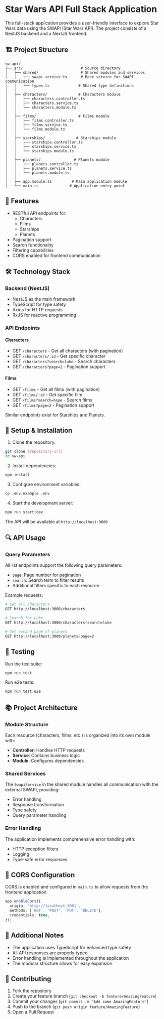 # Star Wars API Full Stack Application

This full-stack application provides a user-friendly interface to explore Star Wars data using the SWAPI (Star Wars API). The project consists of a NestJS backend and a NextJS frontend.

## 🏗️ Project Structure

```
sw-api/
├── src/                          # Source directory
│   ├── shared/                   # Shared modules and services
│   │   ├── swapi.service.ts      # Base service for SWAPI communication
│   │   └── types.ts             # Shared type definitions
│   │
│   ├── characters/              # Characters module
│   │   ├── characters.controller.ts
│   │   ├── characters.service.ts
│   │   └── characters.module.ts
│   │
│   ├── films/                   # Films module
│   │   ├── films.controller.ts
│   │   ├── films.service.ts
│   │   └── films.module.ts
│   │
│   ├── starships/              # Starships module
│   │   ├── starships.controller.ts
│   │   ├── starships.service.ts
│   │   └── starships.module.ts
│   │
│   ├── planets/               # Planets module
│   │   ├── planets.controller.ts
│   │   ├── planets.service.ts
│   │   └── planets.module.ts
│   │
│   ├── app.module.ts         # Main application module
│   └── main.ts              # Application entry point
```

## 🚀 Features

- RESTful API endpoints for:
  - Characters
  - Films
  - Starships
  - Planets
- Pagination support
- Search functionality
- Filtering capabilities
- CORS enabled for frontend communication

## 🛠️ Technology Stack

### Backend (NestJS)

- NestJS as the main framework
- TypeScript for type safety
- Axios for HTTP requests
- RxJS for reactive programming

### API Endpoints

#### Characters

- GET `/characters` - Get all characters (with pagination)
- GET `/characters/:id` - Get specific character
- GET `/characters?search=luke` - Search characters
- GET `/characters?page=2` - Pagination support

#### Films

- GET `/films` - Get all films (with pagination)
- GET `/films/:id` - Get specific film
- GET `/films?search=hope` - Search films
- GET `/films?page=2` - Pagination support

Similar endpoints exist for Starships and Planets.

## 🔧 Setup & Installation

1. Clone the repository:

```bash
git clone [repository-url]
cd sw-api
```

2. Install dependencies:

```bash
npm install
```

3. Configure environment variables:

```bash
cp .env.example .env
```

4. Start the development server:

```bash
npm run start:dev
```

The API will be available at `http://localhost:3000`

## 🔍 API Usage

### Query Parameters

All list endpoints support the following query parameters:

- `page`: Page number for pagination
- `search`: Search term to filter results
- Additional filters specific to each resource

Example requests:

```bash
# Get all characters
GET http://localhost:3000/characters

# Search for Luke
GET http://localhost:3000/characters?search=luke

# Get second page of planets
GET http://localhost:3000/planets?page=2
```

## 🧪 Testing

Run the test suite:

```bash
npm run test
```

Run e2e tests:

```bash
npm run test:e2e
```

## 📚 Project Architecture

### Module Structure

Each resource (characters, films, etc.) is organized into its own module with:

- **Controller**: Handles HTTP requests
- **Service**: Contains business logic
- **Module**: Configures dependencies

### Shared Services

The `SwapiService` in the shared module handles all communication with the external SWAPI, providing:

- Error handling
- Response transformation
- Type safety
- Query parameter handling

### Error Handling

The application implements comprehensive error handling with:

- HTTP exception filters
- Logging
- Type-safe error responses

## 🔐 CORS Configuration

CORS is enabled and configured in `main.ts` to allow requests from the frontend application:

```typescript
app.enableCors({
  origin: 'http://localhost:3001',
  methods: ['GET', 'POST', 'PUT', 'DELETE'],
  credentials: true,
});
```

## 📝 Additional Notes

- The application uses TypeScript for enhanced type safety
- All API responses are properly typed
- Error handling is implemented throughout the application
- The modular structure allows for easy expansion

## 👥 Contributing

1. Fork the repository
2. Create your feature branch (`git checkout -b feature/AmazingFeature`)
3. Commit your changes (`git commit -m 'Add some AmazingFeature'`)
4. Push to the branch (`git push origin feature/AmazingFeature`)
5. Open a Pull Request
